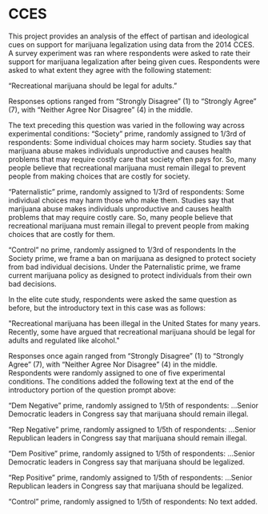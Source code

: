 # CCES
This project provides an analysis of the effect of partisan and ideological cues on support for marijuana legalization using data from the 2014 CCES. A survey experiment was ran where respondents were asked to rate their support for marijuana legalization after being given cues. Respondents were asked to what extent they agree with the following statement: 

“Recreational marijuana should be legal for adults.” 

Responses options ranged from “Strongly Disagree” (1) to “Strongly Agree” (7), with “Neither Agree Nor Disagree” (4) in the middle. 

The text preceding this question was varied in the following way across experimental conditions:
  “Society” prime, randomly assigned to 1/3rd of respondents:
    Some individual choices may harm society. Studies say that marijuana
    abuse makes individuals unproductive and causes health problems that
    may require costly care that society often pays for. So, many people
    believe that recreational marijuana must remain illegal to prevent people
    from making choices that are costly for society.
    
  “Paternalistic” prime, randomly assigned to 1/3rd of respondents:
    Some individual choices may harm those who make them. Studies say that
    marijuana abuse makes individuals unproductive and causes health
    problems that may require costly care. So, many people believe that
    recreational marijuana must remain illegal to prevent people from making
    choices that are costly for them.
    
  “Control” no prime, randomly assigned to 1/3rd of respondents
    In the Society prime, we frame a ban on marijuana as designed to protect society from 
    bad individual decisions. Under the Paternalistic prime, we frame current marijuana policy as 
    designed to protect individuals from their own bad decisions.
    
In the elite cute study, respondents were asked the same question as before, but the introductory text in this case was as follows:

"Recreational marijuana has been illegal in the United States for many
years. Recently, some have argued that recreational marijuana should be
legal for adults and regulated like alcohol."

Responses once again ranged from “Strongly Disagree” (1) to “Strongly Agree” (7), with “Neither Agree Nor Disagree” (4) in the middle. Respondents were randomly assigned to one of five experimental conditions. The conditions added the following text at the end of the introductory portion of the question prompt above:

“Dem Negative” prime, randomly assigned to 1/5th of respondents:
  …Senior Democratic leaders in Congress say that marijuana should remain illegal.
  
“Rep Negative” prime, randomly assigned to 1/5th of respondents:
  …Senior Republican leaders in Congress say that marijuana should remain illegal.
  
“Dem Positive” prime, randomly assigned to 1/5th of respondents:
  …Senior Democratic leaders in Congress say that marijuana should be legalized.
  
“Rep Positive” prime, randomly assigned to 1/5th of respondents:
  …Senior Republican leaders in Congress say that marijuana should be legalized.
  
“Control” prime, randomly assigned to 1/5th of respondents:
  No text added.
